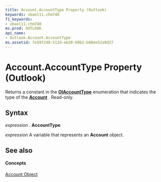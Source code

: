 ```yaml
---
title: Account.AccountType Property (Outlook)
keywords: vbaol11.chm740
f1_keywords:
- vbaol11.chm740
ms.prod: OUTLOOK
api_name:
- Outlook.Account.AccountType
ms.assetid: 7e59f240-512d-eb20-69b2-b88ee52a9d27
---
```



# Account.AccountType Property (Outlook)

Returns a constant in the  **[OlAccountType](olaccounttype-enumeration-outlook.md)** enumeration that indicates the type of the **[Account](account-object-outlook.md)** . Read-only.


## Syntax

 _expression_ . **AccountType**

 _expression_ A variable that represents an **Account** object.


## See also


#### Concepts


[Account Object](account-object-outlook.md)

